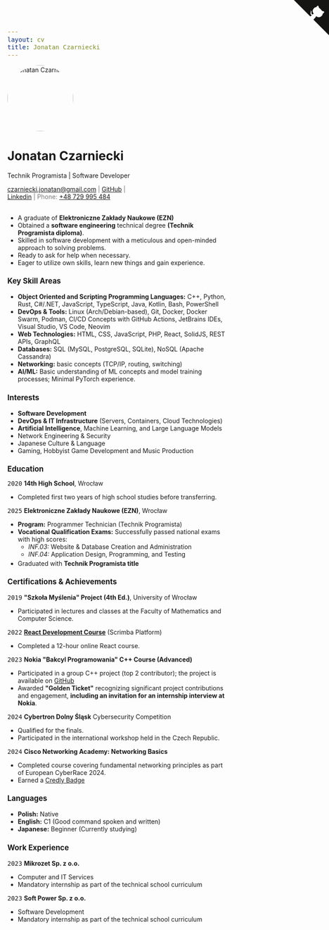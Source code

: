 ```yaml
---
layout: cv
title: Jonatan Czarniecki
---
```

<style>
code {
  font-size: 1em;
}

h1 {
  font-size: 2em;
}

h2, h3, h4 {
  font-size: 1.2em;
}

li > ul {
  margin-bottom: 0.25em;
}

@media print {
  a {
    text-decoration: underline;
  }
}

#webaddress {
  font-size: 1em;
  color: #777;
  /* workaround for github.com/elipapa/markdown-cv/issues/133 */
  width: 65%; 
}
</style>

<img src="https://avatar.iran.liara.run/public/boy" alt="Jonatan Czarniecki" height=150 width=150 style="border-radius: 50%; object-fit: contain">

# Jonatan Czarniecki
Technik Programista | Software Developer

<div id="webaddress">
  <a href="mailto:czarniecki.jonatan@gmail.com">czarniecki.jonatan@gmail.com</a>
  | <a href="https://github.com/papaj-na-wrotkach">GitHub</a>
  | <a href="https://linkedin.com/in/jonatan-czarniecki">Linkedin</a>
  | Phone: <a href="tel:+48-729-995-484">+48 729 995 484</a>
</div>

<br>

- A graduate of **Elektroniczne Zakłady Naukowe (EZN)**
- Obtained a **software engineering** technical degree **(Technik Programista diploma)**.
- Skilled in software development with a meticulous and open-minded approach to solving problems.
- Ready to ask for help when necessary.
- Eager to utilize own skills, learn new things and gain experience.

### Key Skill Areas

- **Object Oriented and Scripting Programming Languages:** C++, Python, Rust, C#/.NET, JavaScript, TypeScript, Java, Kotlin, Bash, PowerShell
- **DevOps & Tools:** Linux (Arch/Debian-based), Git, Docker, Docker Swarm, Podman, CI/CD Concepts with GitHub Actions, JetBrains IDEs, Visual Studio, VS Code, Neovim
- **Web Technologies:** HTML, CSS, JavaScript, PHP, React, SolidJS, REST APIs, GraphQL
- **Databases:** SQL (MySQL, PostgreSQL, SQLite), NoSQL (Apache Cassandra)
- **Networking:** basic concepts (TCP/IP, routing, switching)
- **AI/ML:** Basic understanding of ML concepts and model training processes; Minimal PyTorch experience.

### Interests

- **Software Development**
- **DevOps & IT Infrastructure** (Servers, Containers, Cloud Technologies)
- **Artificial Intelligence**, Machine Learning, and Large Language Models
- Network Engineering & Security 
- Japanese Culture & Language
- Gaming, Hobbyist Game Development and Music Production 

## Education

`2020`
__14th High School__, Wrocław
- Completed first two years of high school studies before transferring.

`2025`
__Elektroniczne Zakłady Naukowe (EZN)__, Wrocław
- **Program:** Programmer Technician (Technik Programista)
- **Vocational Qualification Exams:** Successfully passed national exams with high scores:
  - *INF.03:* Website & Database Creation and Administration
  - *INF.04:* Application Design, Programming, and Testing
- Graduated with **Technik Programista title**

### Certifications & Achievements

`2019`
__"Szkoła Myślenia" Project (4th Ed.)__, University of Wrocław
- Participated in lectures and classes at the Faculty of Mathematics and Computer Science.

`2022`
__[React Development Course](https://scrimba.com/learn/learnreact)__ (Scrimba Platform)
- Completed a 12-hour online React course.

`2023`
__Nokia "Bakcyl Programowania" C++ Course (Advanced)__
- Participated in a group C++ project (top 2 contributor); the project is available on [GitHub](https://github.com/mnurzyns/ParkSpaceSharing)
- Awarded **"Golden Ticket"** recognizing significant project contributions and engagement, **including an invitation for an internship interview at Nokia**.

`2024`
__Cybertron Dolny Śląsk__ Cybersecurity Competition
- Qualified for the finals.
- Participated in the international workshop held in the Czech Republic.

`2024`
__Cisco Networking Academy: Networking Basics__
- Completed course covering fundamental networking principles as part of European CyberRace 2024.
- Earned a [Credly Badge](https://www.credly.com/badges/86eb3d63-7c3e-4d41-a18b-5d1a1fa532ac/public_url)

### Languages
- **Polish:** Native
- **English:** C1 (Good command spoken and written)
- **Japanese:** Beginner (Currently studying)

### Work Experience

`2023`
__Mikrozet Sp. z o.o.__
- Computer and IT Services
- Mandatory internship as part of the technical school curriculum

`2023`
__Soft Power Sp. z o.o.__
- Software Development
- Mandatory internship as part of the technical school curriculum

<!-- taken from github.com/tholman/github-corners -->

<div><a href="https://github.com/papaj-na-wrotkach/markdown-cv" id="ghbutton" class="github-corner" aria-label="Zobacz kod źródłowy na GitHub" title="Zobacz kod źródłowy na GitHub"><svg width="80" height="80" viewBox="0 0 250 250" style="fill:#151513; color:#fff; position: absolute; top: 0; border: 0; right: 0;" aria-hidden="true"><path d="M0,0 L115,115 L130,115 L142,142 L250,250 L250,0 Z"/><path d="M128.3,109.0 C113.8,99.7 119.0,89.6 119.0,89.6 C122.0,82.7 120.5,78.6 120.5,78.6 C119.2,72.0 123.4,76.3 123.4,76.3 C127.3,80.9 125.5,87.3 125.5,87.3 C122.9,97.6 130.6,101.9 134.4,103.2" fill="currentColor" style="transform-origin: 130px 106px;" class="octo-arm"/><path d="M115.0,115.0 C114.9,115.1 118.7,116.5 119.8,115.4 L133.7,101.6 C136.9,99.2 139.9,98.4 142.2,98.6 C133.8,88.0 127.5,74.4 143.8,58.0 C148.5,53.4 154.0,51.2 159.7,51.0 C160.3,49.4 163.2,43.6 171.4,40.1 C171.4,40.1 176.1,42.5 178.8,56.2 C183.1,58.6 187.2,61.8 190.9,65.4 C194.5,69.0 197.7,73.2 200.1,77.6 C213.8,80.2 216.3,84.9 216.3,84.9 C212.7,93.1 206.9,96.0 205.4,96.6 C205.1,102.4 203.0,107.8 198.3,112.5 C181.9,128.9 168.3,122.5 157.7,114.1 C157.9,116.9 156.7,120.9 152.7,124.9 L141.0,136.5 C139.8,137.7 141.6,141.9 141.8,141.8 Z" fill="currentColor" class="octo-body"/></svg></a><style>.github-corner:hover .octo-arm{animation:octocat-wave 560ms ease-in-out}@keyframes octocat-wave{0%,100%{transform:rotate(0)}20%,60%{transform:rotate(-25deg)}40%,80%{transform:rotate(10deg)}}@media (max-width:500px){.github-corner:hover .octo-arm{animation:none}.github-corner .octo-arm{animation:octocat-wave 560ms ease-in-out}}</style></div>

<!-- ### Footer

Last updated: April 2025 -->
